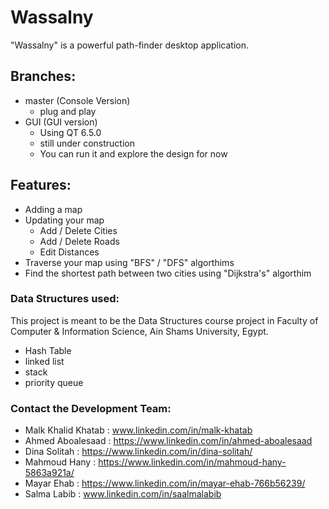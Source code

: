 # Wassalny

"Wassalny" is a powerful path-finder desktop application. 

## Branches:
* master (Console Version)
   + plug and play
* GUI (GUI version)
  + Using QT 6.5.0
  + still under construction
  + You can run it and explore the design for now

## Features:
* Adding a map
* Updating your map
    + Add / Delete Cities
    + Add / Delete Roads
    + Edit Distances
* Traverse your map using "BFS" / "DFS" algorthims
* Find the shortest path between two cities using "Dijkstra's" algorthim

### Data Structures used:
This project is meant to be the Data Structures course project in Faculty of Computer & Information Science, Ain Shams University, Egypt.
* Hash Table
* linked list
* stack
* priority queue

### Contact the Development Team:
* Malk Khalid Khatab : www.linkedin.com/in/malk-khatab
* Ahmed Aboalesaad : https://www.linkedin.com/in/ahmed-aboalesaad
* Dina Solitah : https://www.linkedin.com/in/dina-solitah/
* Mahmoud Hany : https://www.linkedin.com/in/mahmoud-hany-5863a921a/
* Mayar Ehab : https://www.linkedin.com/in/mayar-ehab-766b56239/
* Salma Labib : www.linkedin.com/in/saalmalabib
